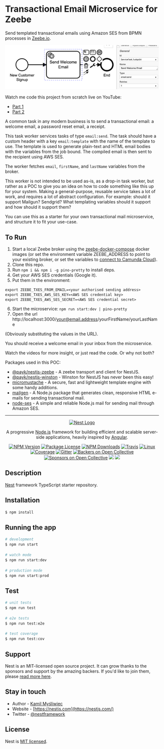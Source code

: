 # Transactional Email Microservice for Zeebe

Send templated transactional emails using Amazon SES from BPMN processes in [Zeebe.io](https://zeebe.io). 

![](img/bpmn.png)

Watch me code this project from scratch live on YouTube:

* [Part 1](https://www.youtube.com/watch?v=19LXTZc9KZM)
* [Part 2](https://www.youtube.com/watch?v=SY9TWHnCFJw)

A common task in any modern business is to send a transactional email: a welcome email, a password reset email, a receipt.

This task worker services tasks of type `email:send`. The task should have a custom header with a key `email:template` with the name of the template to use. The template is used to generate plain-text and HTML email bodies with the variables from the job bound. The compiled email is then sent to the recipient using AWS SES.

The worker fetches `email`, `firstName`, and `lastName` variables from the broker. 

This worker is not intended to be used as-is, as a drop-in task worker, but rather as a POC to give you an idea on how to code something like this up for your system. Making a general-purpose, reusable service takes a lot of work, and requires a lot of abstract configuration. For example: should it support Mailgun? Sendgrid? What templating variables should it support and how should it support them?

You can use this as a starter for your own transactional mail microservice, and structure it to fit your use-case.

## To Run

1. Start a local Zeebe broker using the [zeebe-docker-compose]() docker images (or set the environment variable ZEEBE_ADDRESS to point to your existing broker, or set the variables to [connect to Camunda Cloud](https://zeebe.io/blog/2019/09/getting-started-camunda-cloud/)).
2. Clone this repo.
3. Run `npm i && npm i -g pino-pretty` to install deps.
4. Get your AWS SES credentials (Google it).
5. Put them in the environment:

```
export ZEEBE_TXES_FROM_EMAIL=<your authorised sending address>
export ZEEBE_TXES_AWS_SES_KEY=<AWS SES credential key>
export ZEEBE_TXES_AWS_SES_SECRET=<AWS SES credential secret>
```

6. Start the microservice: `npm run start:dev | pino-pretty`
7. Open the url http://localhost:3000/your@email.address/yourFirstName/yourLastName

(Obviously substituting the values in the URL).

You should receive a welcome email in your inbox from the microservice.

Watch the videos for more insight, or just read the code. Or why not both?

Packages used in this POC:

* [@payk/nestjs-zeebe](https://www.npmjs.com/package/@payk/nestjs-zeebe) - A zeebe transport and client for NestJS.
* [@payk/nestjs-winston](https://www.npmjs.com/package/@payk/nestjs-winston) - Winston for NestJS has never been this easy!
* [micromustache](https://www.npmjs.com/package/micromustache) - A secure, fast and lightweight template engine with some handy additions.
* [mailgen](https://www.npmjs.com/package/mailgen) - A Node.js package that generates clean, responsive HTML e-mails for sending transactional mail.
* [node-ses](https://www.npmjs.com/package/node-ses) - A simple and reliable Node.js mail for sending mail through Amazon SES.

---
<p align="center">
  <a href="http://nestjs.com/" target="blank"><img src="https://nestjs.com/img/logo_text.svg" width="320" alt="Nest Logo" /></a>
</p>

[travis-image]: https://api.travis-ci.org/nestjs/nest.svg?branch=master
[travis-url]: https://travis-ci.org/nestjs/nest
[linux-image]: https://img.shields.io/travis/nestjs/nest/master.svg?label=linux
[linux-url]: https://travis-ci.org/nestjs/nest
  
  <p align="center">A progressive <a href="http://nodejs.org" target="blank">Node.js</a> framework for building efficient and scalable server-side applications, heavily inspired by <a href="https://angular.io" target="blank">Angular</a>.</p>
    <p align="center">
<a href="https://www.npmjs.com/~nestjscore"><img src="https://img.shields.io/npm/v/@nestjs/core.svg" alt="NPM Version" /></a>
<a href="https://www.npmjs.com/~nestjscore"><img src="https://img.shields.io/npm/l/@nestjs/core.svg" alt="Package License" /></a>
<a href="https://www.npmjs.com/~nestjscore"><img src="https://img.shields.io/npm/dm/@nestjs/core.svg" alt="NPM Downloads" /></a>
<a href="https://travis-ci.org/nestjs/nest"><img src="https://api.travis-ci.org/nestjs/nest.svg?branch=master" alt="Travis" /></a>
<a href="https://travis-ci.org/nestjs/nest"><img src="https://img.shields.io/travis/nestjs/nest/master.svg?label=linux" alt="Linux" /></a>
<a href="https://coveralls.io/github/nestjs/nest?branch=master"><img src="https://coveralls.io/repos/github/nestjs/nest/badge.svg?branch=master#5" alt="Coverage" /></a>
<a href="https://gitter.im/nestjs/nestjs?utm_source=badge&utm_medium=badge&utm_campaign=pr-badge&utm_content=body_badge"><img src="https://badges.gitter.im/nestjs/nestjs.svg" alt="Gitter" /></a>
<a href="https://opencollective.com/nest#backer"><img src="https://opencollective.com/nest/backers/badge.svg" alt="Backers on Open Collective" /></a>
<a href="https://opencollective.com/nest#sponsor"><img src="https://opencollective.com/nest/sponsors/badge.svg" alt="Sponsors on Open Collective" /></a>
  <a href="https://paypal.me/kamilmysliwiec"><img src="https://img.shields.io/badge/Donate-PayPal-dc3d53.svg"/></a>
  <a href="https://twitter.com/nestframework"><img src="https://img.shields.io/twitter/follow/nestframework.svg?style=social&label=Follow"></a>
</p>
  <!--[![Backers on Open Collective](https://opencollective.com/nest/backers/badge.svg)](https://opencollective.com/nest#backer)
  [![Sponsors on Open Collective](https://opencollective.com/nest/sponsors/badge.svg)](https://opencollective.com/nest#sponsor)-->

## Description

[Nest](https://github.com/nestjs/nest) framework TypeScript starter repository.

## Installation

```bash
$ npm install
```

## Running the app

```bash
# development
$ npm run start

# watch mode
$ npm run start:dev

# production mode
$ npm run start:prod
```

## Test

```bash
# unit tests
$ npm run test

# e2e tests
$ npm run test:e2e

# test coverage
$ npm run test:cov
```

## Support

Nest is an MIT-licensed open source project. It can grow thanks to the sponsors and support by the amazing backers. If you'd like to join them, please [read more here](https://docs.nestjs.com/support).

## Stay in touch

- Author - [Kamil Myśliwiec](https://kamilmysliwiec.com)
- Website - [https://nestjs.com](https://nestjs.com/)
- Twitter - [@nestframework](https://twitter.com/nestframework)

## License

  Nest is [MIT licensed](LICENSE).
